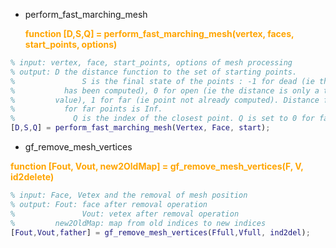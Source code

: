 - perform_fast_marching_mesh

  <span style="color: orange">**function [D,S,Q] = perform_fast_marching_mesh(vertex, faces, start_points, options)**</span>

```matlab
% input: vertex, face, start_points, options of mesh processing
% output: D the distance function to the set of starting points.
%   			S is the final state of the points : -1 for dead (ie the distance
%   	    has been computed), 0 for open (ie the distance is only a temporary
%     	  value), 1 for far (ie point not already computed). Distance function
%       	for far points is Inf.
% 			  Q is the index of the closest point. Q is set to 0 for far points.
[D,S,Q] = perform_fast_marching_mesh(Vertex, Face, start);
```

* gf_remove_mesh_vertices

<span style="color: orange">**function [Fout, Vout, new2OldMap] = gf_remove_mesh_vertices(F, V, id2delete)**</span>

````matlab
% input: Face, Vetex and the removal of mesh position
% output: Fout: face after removal operation
% 				Vout: vetex after removal operation
%         new2OldMap: map from old indices to new indices
[Fout,Vout,father] = gf_remove_mesh_vertices(Ffull,Vfull, ind2del); 
````

